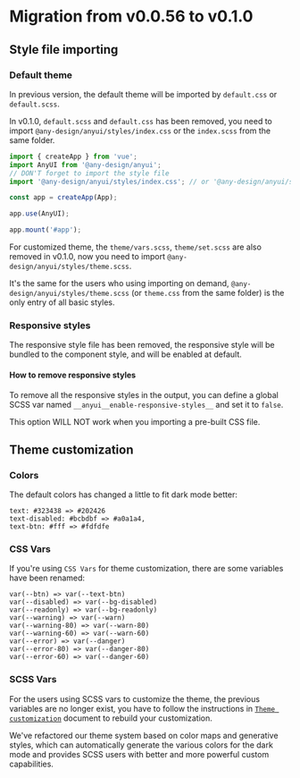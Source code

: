 # Migration from v0.0.56 to v0.1.0

## Style file importing

### Default theme

In previous version, the default theme will be imported by `default.css` or `default.scss`.

In v0.1.0, `default.scss` and `default.css` has been removed, you need to import `@any-design/anyui/styles/index.css` or the `index.scss` from the same folder.

```typescript
import { createApp } from 'vue';
import AnyUI from '@any-design/anyui';
// DON'T forget to import the style file
import '@any-design/anyui/styles/index.css'; // or '@any-design/anyui/styles/index.scss'

const app = createApp(App);

app.use(AnyUI);

app.mount('#app');
```

For customized theme, the `theme/vars.scss`, `theme/set.scss` are also removed in v0.1.0, now you need to import `@any-design/anyui/styles/theme.scss`.

It's the same for the users who using importing on demand, `@any-design/anyui/styles/theme.scss` (or `theme.css` from the same folder) is the only entry of all basic styles.

### Responsive styles

The responsive style file has been removed, the responsive style will be bundled to the component style, and will be enabled at default.

#### How to remove responsive styles

To remove all the responsive styles in the output, you can define a global SCSS var named `__anyui__enable-responsive-styles__` and set it to `false`.

This option WILL NOT work when you importing a pre-built CSS file.

## Theme customization

### Colors

The default colors has changed a little to fit dark mode better:

```
text: #323438 => #202426
text-disabled: #bcbdbf => #a0a1a4,
text-btn: #fff => #fdfdfe
```

### CSS Vars

If you're using `CSS Vars` for theme customization, there are some variables have been renamed:

```
var(--btn) => var(--text-btn)
var(--disabled) => var(--bg-disabled)
var(--readonly) => var(--bg-readonly)
var(--warning) => var(--warn)
var(--warning-80) => var(--warn-80)
var(--warning-60) => var(--warn-60)
var(--error) => var(--danger)
var(--error-80) => var(--danger-80)
var(--error-60) => var(--danger-60)
```

### SCSS Vars

For the users using SCSS vars to customize the theme, the previous variables are no longer exist, you have to follow the instructions in [`Theme customization`](../theme/customization.md) document to rebuild your customization.

We've refactored our theme system based on color maps and generative styles, which can automatically generate the various colors for the dark mode and provides SCSS users with better and more powerful custom capabilities.
